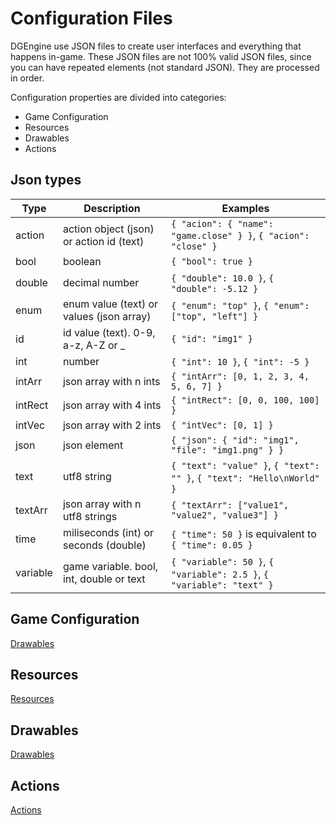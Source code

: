# Configuration Files

DGEngine use JSON files to create user interfaces and everything that happens in-game.
These JSON files are not 100% valid JSON files, since you can have repeated elements (not standard JSON).
They are processed in order.  

Configuration properties are divided into categories:

* Game Configuration
* Resources
* Drawables
* Actions

## Json types

Type     | Description                              | Examples
-------- | ---------------------------------------- | ----------------------------
action   | action object (json) or action id (text) | `{ "acion": { "name": "game.close" } }`, `{ "acion": "close" }`
bool     | boolean                                  | `{ "bool": true }`
double   | decimal number                           | `{ "double": 10.0 }`, `{ "double": -5.12 }`
enum     | enum value (text) or values (json array) | `{ "enum": "top" }`, `{ "enum": ["top", "left"] }`
id       | id value (text). 0-9, a-z, A-Z or _      | `{ "id": "img1" }`
int      | number                                   | `{ "int": 10 }`, `{ "int": -5 }`
intArr   | json array with n ints                   | `{ "intArr": [0, 1, 2, 3, 4, 5, 6, 7] }`
intRect  | json array with 4 ints                   | `{ "intRect": [0, 0, 100, 100] }`
intVec   | json array with 2 ints                   | `{ "intVec": [0, 1] }`
json     | json element                             | `{ "json": { "id": "img1", "file": "img1.png" } }`
text     | utf8 string                              | `{ "text": "value" }`, `{ "text": "" }`, `{ "text": "Hello\nWorld" }`
textArr  | json array with n utf8 strings           | `{ "textArr": ["value1", "value2", "value3"] }`
time     | miliseconds (int) or seconds (double)    | `{ "time": 50 }` is equivalent to `{ "time": 0.05 }`
variable | game variable. bool, int, double or text | `{ "variable": 50 }`, `{ "variable": 2.5 }`, `{ "variable": "text" }`

## Game Configuration

[Drawables](drawables/game.md)

## Resources

[Resources](resources/readme.md)

## Drawables

[Drawables](drawables/readme.md)

## Actions

[Actions](actions/readme.md)
